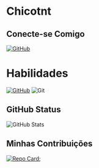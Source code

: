# Chicotnt
## Conecte-se Comigo
[![GitHub](https://img.shields.io/badge/GitHub-ec63a1?style=for-the-badge&logo=github&logoColor=white)](https://github.com/Chicotnt)

# Habilidades
[![GitHub](https://img.shields.io/badge/GitHub-ec63a1?style=for-the-badge&logo=github&logoColor=white)](https://github.com)
![Git](https://img.shields.io/badge/GIT-ec63a1?style=for-the-badge&logo=git&logoColor=white)
## GitHub Status
![GitHub Stats](https://github-readme-stats.vercel.app/api?username=SEUUSERNAME&theme=transparent&bg_color=ec63a1&border_color=fff&show_icons=true&icon_color=fff&title_color=fff&text_color=fff&hide_title=truehide=stars)

## Minhas Contribuições
[![Repo Card](https://github-readme-stats.vercel.app/api/pin/?username=Chicotnt&repo=dio-lab-open-source1&bg_color=ec63a1&_border_color=fff&show_icons=true&icon_color=fff&title_color=fff&text_color=fff)](https://github.com/Chicotnt/dio-lab-open-source-1);